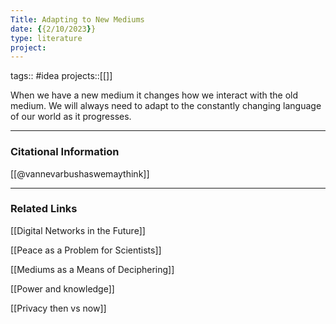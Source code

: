 ```yaml
---
Title: Adapting to New Mediums
date: {{2/10/2023}}
type: literature
project:
---
```

tags:: #idea 
projects::[[]]

When we have a new medium it changes how we interact with the old medium. We will always need to adapt to the constantly changing language of our world as it progresses.

---
### Citational Information

[[@vannevarbushaswemaythink]]

---

### Related Links

[[Digital Networks in the Future]]

[[Peace as a Problem for Scientists]]

[[Mediums as a Means of Deciphering]]

[[Power and knowledge]]

[[Privacy then vs now]]

